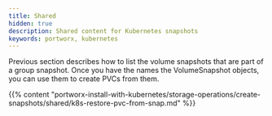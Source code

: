 ```yaml
---
title: Shared
hidden: true
description: Shared content for Kubernetes snapshots
keywords: portworx, kubernetes
---
```


Previous section describes how to list the volume snapshots that are part of a group snapshot. Once you have the names the VolumeSnapshot objects, you can use them to create PVCs from them.

{{% content "portworx-install-with-kubernetes/storage-operations/create-snapshots/shared/k8s-restore-pvc-from-snap.md" %}}
